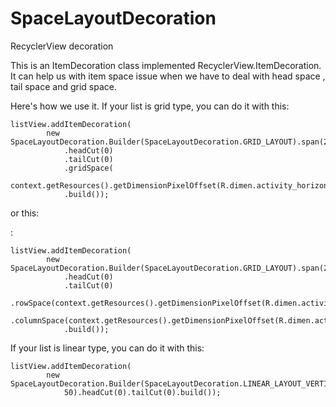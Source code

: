 # SpaceLayoutDecoration
RecyclerView decoration

This is an ItemDecoration class implemented RecyclerView.ItemDecoration. It can help us with item space issue when we have to deal with head space , tail space and grid space.


Here's how we use it. If your list is grid type, you can do it with this:

```
listView.addItemDecoration(
        new SpaceLayoutDecoration.Builder(SpaceLayoutDecoration.GRID_LAYOUT).span(2)
            .headCut(0)
            .tailCut(0)
            .gridSpace(
                context.getResources().getDimensionPixelOffset(R.dimen.activity_horizontal_margin))
            .build());
```

or this:

:
```
listView.addItemDecoration(
        new SpaceLayoutDecoration.Builder(SpaceLayoutDecoration.GRID_LAYOUT).span(2)
            .headCut(0)
            .tailCut(0)
            .rowSpace(context.getResources().getDimensionPixelOffset(R.dimen.activity_horizontal_margin))
            .columnSpace(context.getResources().getDimensionPixelOffset(R.dimen.activity_horizontal_margin))
            .build());
```

If your list is linear type, you can do it with this:

```
listView.addItemDecoration(
        new SpaceLayoutDecoration.Builder(SpaceLayoutDecoration.LINEAR_LAYOUT_VERTICAL).linearSpace(
            50).headCut(0).tailCut(0).build());
```

